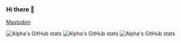 ### Hi there 👋

<a rel="me" href="https://mastodon.social/@YouFoundAlpha">Mastodon</a>

![Alpha's GitHub stats](https://github-readme-stats.vercel.app/api?username=YouFoundAlpha&show_icons=true)
![Alpha's GitHub stats](https://github-readme-stats.vercel.app/api/top-langs/?username=YouFoundAlpha)
![Alpha's GitHub stats](https://github-readme-activity-graph.vercel.app/graph?username=YouFoundAlpha)
